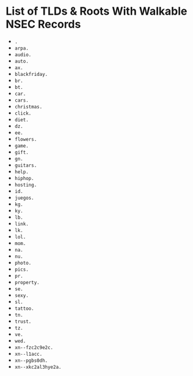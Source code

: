 # List of TLDs & Roots With Walkable NSEC Records

* `.`
* `arpa.`
* `audio.`
* `auto.`
* `ax.`
* `blackfriday.`
* `br.`
* `bt.`
* `car.`
* `cars.`
* `christmas.`
* `click.`
* `diet.`
* `dz.`
* `ee.`
* `flowers.`
* `game.`
* `gift.`
* `gn.`
* `guitars.`
* `help.`
* `hiphop.`
* `hosting.`
* `id.`
* `juegos.`
* `kg.`
* `ky.`
* `lb.`
* `link.`
* `lk.`
* `lol.`
* `mom.`
* `na.`
* `nu.`
* `photo.`
* `pics.`
* `pr.`
* `property.`
* `se.`
* `sexy.`
* `sl.`
* `tattoo.`
* `tn.`
* `trust.`
* `tz.`
* `ve.`
* `wed.`
* `xn--fzc2c9e2c.`
* `xn--l1acc.`
* `xn--pgbs0dh.`
* `xn--xkc2al3hye2a.`
